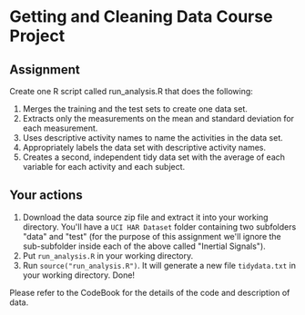 # Getting and Cleaning Data Course Project

## Assignment

Create one R script called run_analysis.R that does the following:

1. Merges the training and the test sets to create one data set.
2. Extracts only the measurements on the mean and standard deviation for each measurement.
3. Uses descriptive activity names to name the activities in the data set.
4. Appropriately labels the data set with descriptive activity names.
5. Creates a second, independent tidy data set with the average of each variable for each activity and each subject.

## Your actions 

1. Download the data source zip file and extract it into your working directory. You'll have a ```UCI HAR Dataset``` folder containing two subfolders "data" and "test" (for the purpose of this assignment we'll ignore the sub-subfolder inside each of the above called "Inertial Signals").
2. Put ```run_analysis.R``` in your working directory.
3. Run ```source("run_analysis.R")```. It will generate a new file ```tidydata.txt``` in your working directory. Done!

Please refer to the CodeBook for the details of the code and description of data.
